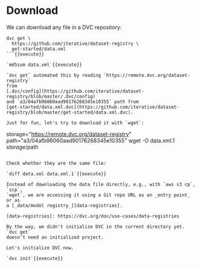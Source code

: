 # Download

We can download any file in a DVC repository:

```
dvc get \
  https://github.com/iterative/dataset-registry \
  get-started/data.xml
```{{execute}}

`md5sum data.xml`{{execute}}

`dvc get` automated this by reading `https://remote.dvc.org/dataset-registry`
from 
[.dvc/config](https://github.com/iterative/dataset-registry/blob/master/.dvc/config)
and `a3/04afb96060aad90176268345e10355` path from
[get-started/data.xml.dvc](https://github.com/iterative/dataset-registry/blob/master/get-started/data.xml.dvc).

Just for fun, let's try to download it with `wget`:

```
storage="https://remote.dvc.org/dataset-registry"
path="a3/04afb96060aad90176268345e10355"
wget -O data.xml.1 $storage/$path
```{{execute}}

Check whether they are the same file:

`diff data.xml data.xml.1`{{execute}}

Instead of downloading the data file directly, e.g., with `aws s3 cp`, `scp`,
`wget`, we are accessing it using a Git repo URL as an _entry point_ or as
a [_data/model registry_][data-registries].

[data-registries]: https://dvc.org/doc/use-cases/data-registries

By the way, we didn't initialize DVC in the current directory yet. `dvc get`
doesn't need an initialized project. 

Let's initialize DVC now. 

`dvc init`{{execute}}
